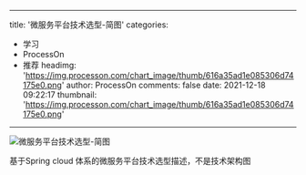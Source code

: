 
---
title: '微服务平台技术选型-简图'
categories: 
 - 学习
 - ProcessOn
 - 推荐
headimg: 'https://img.processon.com/chart_image/thumb/616a35ad1e085306d74175e0.png'
author: ProcessOn
comments: false
date: 2021-12-18 09:22:17
thumbnail: 'https://img.processon.com/chart_image/thumb/616a35ad1e085306d74175e0.png'
---

<div>   
<img class="thumb" alt="微服务平台技术选型-简图" src="https://img.processon.com/chart_image/thumb/616a35ad1e085306d74175e0.png" referrerpolicy="no-referrer">
<p>基于Spring cloud 体系的微服务平台技术选型描述，不是技术架构图</p>  
</div>
            